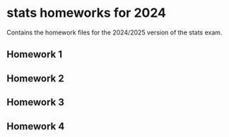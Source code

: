 # stats homeworks for 2024
Contains the homework files for the 2024/2025 version of the stats exam.

## Homework 1
## Homework 2
## Homework 3
## Homework 4